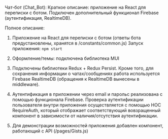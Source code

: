 
Чат-бот (Chat_Bot):
Краткое описание: приложение на React для переписки с ботом. Подключен дополнительный функционал Firebase (аутентификация, RealtimeDB).

Полное описание:
1. Приложение на React для переписки с ботом (ответы бота предустановлены, хранятся в /constants/common.js)
Запуск приложения: `npm start`

2. Оформление/темы: подключена библиотека MUI

3. Подключены библиотеки Redux + Redux Persist. Кроме того, для сохранения информации о чатах/сообщениях работа используется Firebase RealtimeDB (обращения к RealtimeDB вынесены в middleware).

4. Аутентификация в приложении через email и парольс реализована с помощью функционала Firebase.
Проверка аутентификации пользователя внутри приложения осуществляется с помощью HOC RequireAuth, который отображает соответствующий вовзращенный компонент в зависимости от наличия/отсутствия аутентификации.

5. Для демонстрации возможностей приложения добавлен компонент, работающий с API (/pages/Gists.js)

